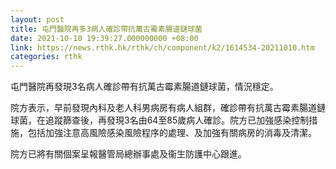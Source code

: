 ```yaml
---
layout: post
title: 屯門醫院再多3病人確診帶抗萬古霉素腸道鏈球菌
date: 2021-10-10 19:39:27.000000000 +08:00
link: https://news.rthk.hk/rthk/ch/component/k2/1614534-20211010.htm
categories: rthk
---
```


屯門醫院再發現3名病人確診帶有抗萬古霉素腸道鏈球菌，情況穩定。

院方表示，早前發現內科及老人科男病房有病人組群，確診帶有抗萬古霉素腸道鏈球菌，在追蹤篩查後，再發現3名由64至85歲病人確診。院方已加強感染控制措施，包括加強注意高風險感染風險程序的處理、及加強有關病房的消毒及清潔。

院方已將有關個案呈報醫管局總辦事處及衞生防護中心跟進。
